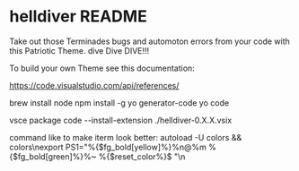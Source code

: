 # helldiver README

Take out those Terminades bugs and automoton errors from your code with this Patriotic Theme.
dive Dive DIVE!!!

To build your own Theme see this documentation:

https://code.visualstudio.com/api/references/



brew install node
npm install -g yo generator-code
yo code

vsce package
code --install-extension ./helldiver-0.X.X.vsix

command like to make iterm look better:
autoload -U colors && colors\nexport PS1="%{$fg_bold[yellow]%}%n@%m %{$fg_bold[green]%}%~ %{$reset_color%}$ "\n
